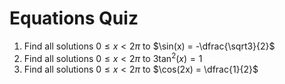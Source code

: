 # Equations Quiz

1. Find all solutions $0 \leq x < 2\pi$ to $\sin(x) = -\dfrac{\sqrt3}{2}$
2. Find all solutions $0 \leq x < 2\pi$ to $3\tan^2(x) = 1$
3. Find all solutions $0 \leq x < 2\pi$ to $\cos(2x) = \dfrac{1}{2}$